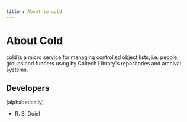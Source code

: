 ```yaml
---
title : About to cold
---
```


About Cold
==========

cold is a micro service for managing controlled object lists, i.e.
people, groups and funders using by Caltech Library's repositories
and archival systems.

Developers
----------

(alphabetically)

+ R. S. Doiel

<version-info id="version-info"></version-info>

<script type="module" src="./widgets/config.js"></script>

<script type="module" src="./widgets/version-info.js"></script>

<script type="module">
"use strict";

import { Cfg } from "./widgets/config.js";

let version_info = document.getElementById('version-info');

function updateVersionInfo() {
    let src = this.responseText,
        obj = JSON.parse(src);
    version_info.value = obj;
}

function retrieveVersionInfo() {
    let oReq = new XMLHttpRequest();
    oReq.addEventListener('load', updateVersionInfo);
    oReq.open('GET', `${Cfg.base_url}/api/version`);
    oReq.send();
}
retrieveVersionInfo();
</script>

